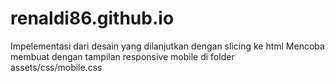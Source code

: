 # renaldi86.github.io

Impelementasi dari desain yang dilanjutkan dengan slicing ke html 
Mencoba membuat dengan tampilan responsive mobile di folder assets/css/mobile.css
